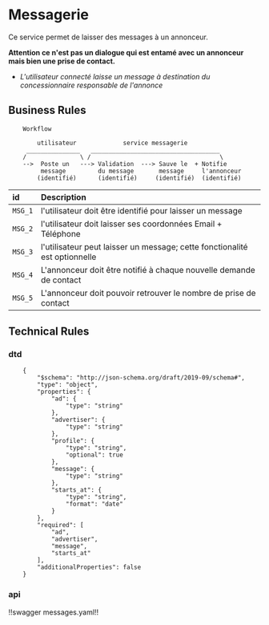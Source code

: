 # Messagerie

Ce service permet de laisser des messages à un annonceur. 

**Attention ce n'est pas un dialogue qui est entamé avec un annonceur mais bien une prise de contact.**

* *L'utilisateur connecté laisse un message à destination du concessionnaire responsable de l'annonce*

## Business Rules

        Workflow
                
            utilisateur             service messagerie
         _______________   ____________________________________
        /               \ /                                    \
        -->  Poste un   ---> Validation  ---> Sauve le  + Notifie
             message         du message       message     l'annonceur
            (identifié)	     (identifié)     (identifié)  (identifié)


| id      | Description                                                                 |
|:--------|:----------------------------------------------------------------------------|
|`MSG_1`  | l'utilisateur doit être identifié pour laisser un message                   |
|`MSG_2`  | l'utilisateur doit laisser ses coordonnées Email + Téléphone                |
|`MSG_3`  | l'utilisateur peut laisser un message; cette fonctionalité est optionnelle  |
|`MSG_4`  | L'annonceur doit être notifié à chaque nouvelle demande de contact          |
|`MSG_5`  | L'annonceur doit pouvoir retrouver le nombre de prise de contact            |

## Technical Rules

### dtd


        {
            "$schema": "http://json-schema.org/draft/2019-09/schema#",
            "type": "object",
            "properties": {
                "ad": {
                    "type": "string"
                },
                "advertiser": {
                    "type": "string"
                },
                "profile": {
                    "type": "string",
                    "optional": true
                },
                "message": {
                    "type": "string"
                },
                "starts_at": {
                    "type": "string",
                    "format": "date"
                }
            },
            "required": [
                "ad",
                "advertiser",
                "message",
                "starts_at"
            ],
            "additionalProperties": false
        }

### api

!!swagger messages.yaml!!